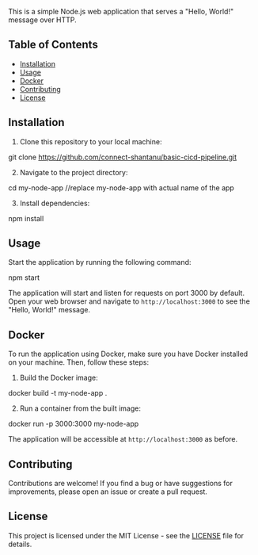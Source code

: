 This is a simple Node.js web application that serves a "Hello, World!" message over HTTP.

## Table of Contents
- [Installation](#installation)
- [Usage](#usage)
- [Docker](#docker)
- [Contributing](#contributing)
- [License](#license)

## Installation

1. Clone this repository to your local machine:

git clone https://github.com/connect-shantanu/basic-cicd-pipeline.git

2. Navigate to the project directory:

cd my-node-app
//replace my-node-app with actual name of the app

3. Install dependencies:

npm install


## Usage

Start the application by running the following command:

npm start


The application will start and listen for requests on port 3000 by default. Open your web browser and navigate to `http://localhost:3000` to see the "Hello, World!" message.

## Docker

To run the application using Docker, make sure you have Docker installed on your machine. Then, follow these steps:

1. Build the Docker image:

docker build -t my-node-app .

2. Run a container from the built image:

docker run -p 3000:3000 my-node-app

The application will be accessible at `http://localhost:3000` as before.

## Contributing

Contributions are welcome! If you find a bug or have suggestions for improvements, please open an issue or create a pull request.

## License

This project is licensed under the MIT License - see the [LICENSE](LICENSE) file for details.


